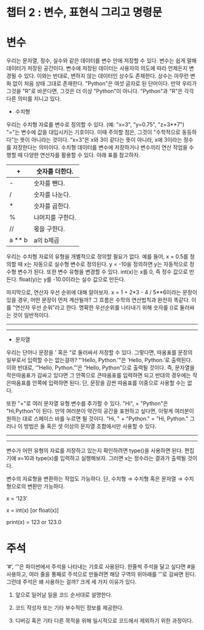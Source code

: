 # 챕터 2 : 변수, 표현식 그리고 명령문


# 변수

 우리는 문자열, 정수, 실수와 같은 데이터를 변수 안에 저장할 수 있다. 변수는 쉽게 말해 데이터가 저장된 공간이다. 변수에 저장된 데이터는 사용자의 의도에 따라 언제든지 변경될 수 있다. 이와는 반대로,  변하지 않는 데이터인 상수도 존재한다. 상수는 아무런 변화 없이 처음 상태 그대로 존재한다. "Python"은 여섯 글자로 된 단어이다. 만약 우리가 그것을 "R"로 바꾼다면, 그것은 더 이상 "Python"이 아니다.  "Python"과 "R"은 각각 다른 의미를 지니고 있다.


- 수치형

 우리는 수치형 자료를 변수로 정의할 수 있다. (예: "x=3", "y=0.75", "z=3**7") "="는 변수에 값을 대입시키는 기호이다. 이때 주의할 점은, 그것이 "수학적으로 동등하다"는 뜻이 아니라는 것이다.  “x=3”은 x와 3이 같다는 뜻이 아니라, x에 3이라는 정수를 저장한다는 의미이다. 수치형 데이터를 변수에 저장하거나 변수끼리 연산 작업을 수행할 때 다양한 연산자를 활용할 수 있다. 아래 표를 참고하자.

| + | 숫자를 더한다. |
| --- | --- |
| - | 숫자를 뺀다. |
| / | 숫자를 나눈다. |
| * | 숫자를 곱한다. |
| % | 나머지를 구한다. |
| // | 몫을 구한다. |
| a ** b | a의 b제곱 |

 우리는 수치형 자료의 유형을 개별적으로 정의할 필요가 없다. 예를 들어, x = 0.5를 정의할 때 x는 자동으로 실수형 변수로 정의된다. y = -10을 정의하면 y는 자동적으로 정수형 변수가 된다. 또한 변수 유형을 변경할 수 있다. int(x)는 x를 0, 즉 정수 값으로 만든다. float(y)는 y를 -10.0이라는 실수 값으로 만든다.

 마지막으로, 연산자 우선 순위에 대해 알아보자. x = 1 + 2*3 - 4 / 5**6이라는 문장이 있을 경우, 어떤 문장이 먼저 계산될까? 그 흐름은 수학의 연산법칙과 완전히 똑같다. 이를 "연산자 우선 순위"라고 한다. 명확한 우선순위를 나타내기 위해 숫자를 ()로 둘러싸는 것이 일반적이다.

---

---

- 문자열

 

 우리는 단어나 문장을 ' 혹은 “로 둘러싸서 저장할 수 있다. 그렇다면, 따옴표를 문장의 일부로서 입력할 수는 없는걸까? "’Hello, Python.’"은 ‘Hello, Python.’로 출력된다. 이와 반대로, ’”Hello, Python.”’은 “Hello, Python”으로 출력될 것이다. 즉, 문자열을 작은따옴표가 감싸고 있다면 그 안쪽으로 큰따옴표를 입력하면 되고 반대의 경우에는 작은따옴표를 안쪽에 입력하면 된다. 단, 문장을 감싼 따옴표를 이중으로 사용할 수는 없다.

 또한 "+"로 여러 문자열 유형 변수를 추가할 수 있다. "Hi", + "Python"은 "Hi,Python"이 된다. 만약 여러분이 약간의 공간을 표현하고 싶다면, 이렇게 여러분이 원하는 대로 스페이스 바를 누르면 될 것이다. "Hi, " + "Python." = "Hi, Python." 그러나 이 방법은 둘 혹은 셋 이상의 문자열 조합에서만 사용할 수 있다.

---

---

 변수가 어떤 유형의 자료를 저장하고 있는지 확인하려면 type()을 사용하면 된다. 편집기에 x=10과 type(x)를 입력하고 실행해보자. 그러면 x는 정수라는 결과가 출력될 것이다.

 변수의 자료형을 변환하는 작업도 가능하다. 단, 수치형 → 수치형 혹은 문자열 → 수치형으로의 변환만 가능하다.

 x = ‘123’

 x = int(x) [or float(x)]

 print(x) = 123 or 123.0

# 주석

‘#’, ‘’’은 파이썬에서 주석을 나타내는 기호로 사용된다. 한줄씩 주석을 달고 싶다면 #을 사용하고, 여러 줄을 통째로 주석으로 만들려면 해당 구역의 위아래를 ‘’’로 감싸면 된다. 그런데 주석은 왜 사용하는 걸까? 크게 세 가지 이유가 있다.

 1. 앞으로 일어날 일을 코드 순서대로 설명한다.

 2. 코드 작성자 또는 기타 부수적인 정보를 제공한다.

 3. 디버깅 혹은 기타 다른 목적을 위해 일시적으로 코드에서 제외하기 위한 과정이다.
